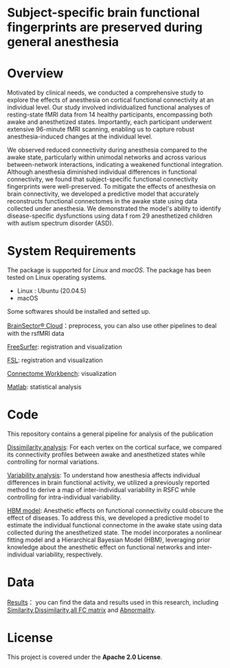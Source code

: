# Subject-specific brain functional fingerprints are preserved during general anesthesia

# Overview
Motivated by clinical needs, we conducted a comprehensive study to explore the effects of anesthesia on cortical functional connectivity at an individual level. 
Our study involved individualized functional analyses of resting-state fMRI data from 14 healthy participants, encompassing both awake and anesthetized states. 
Importantly, each participant underwent extensive 96-minute fMRI scanning, enabling us to capture robust anesthesia-induced changes at the individual level. 

We observed reduced connectivity during anesthesia compared to the awake state, particularly within unimodal networks and across various between-network interactions, indicating a weakened functional integration. Although anesthesia diminished individual differences in functional connectivity, we found that subject-specific functional connectivity fingerprints were well-preserved. To mitigate the effects of anesthesia on brain connectivity, we developed a predictive model that accurately reconstructs functional connectomes in the awake state using data collected under anesthesia. We demonstrated the model's ability to identify disease-specific dysfunctions using data f
rom 29 anesthetized children with autism spectrum disorder (ASD).

# System Requirements

The package is supported for *Linux* and *macOS*. The package has been tested on Linux operating systems. 
+ Linux : Ubuntu (20.04.5)
+ macOS
  
Some softwares should be installed and setted up.

[BrainSector® Cloud](https://app.neuralgalaxy.cn/#/login?r=%2F)：preprocess, you can also use other pipelines to deal with the rsfMRI data

[FreeSurfer](https://surfer.nmr.mgh.harvard.edu/fswiki/DownloadAndInstall): registration and visualization

[FSL](https://fsl.fmrib.ox.ac.uk/fsl/fslwiki/FslInstallation): registration and visualization

[Connectome Workbench](https://humanconnectome.org/software/get-connectome-workbench): visualization

[Matlab](https://www.mathworks.com/products/matlab.html): statistical analysis
  
# Code
This repository contains a general pipeline for analysis of the publication

[Dissimilarity analysis](https://github.com/IndiLab/AnesFC/tree/main/Codes/dissimilarity_codes): For each vertex on the cortical surface, we compared its connectivity profiles between awake and anesthetized states while controlling for normal variations.

[Variability analysis](https://github.com/IndiLab/AnesFC/tree/main/Codes/variability_codes): To understand how anesthesia affects individual differences in brain functional activity, we utilized a previously reported method to derive a map of inter-individual variability in RSFC while controlling for intra-individual variability.

[HBM model](https://github.com/IndiLab/AnesFC/tree/main/Codes/ASDanes_HBM_Model.txt):
 Anesthetic effects on functional connectivity could obscure the effect of diseases. To address this, we developed a predictive model to estimate the individual functional connectome in the awake state using data collected during the anesthetized state. The model incorporates a nonlinear fitting model and a Hierarchical Bayesian Model (HBM), leveraging prior knowledge about the anesthetic effect on functional networks and inter-individual variability, respectively.

# Data

[Results](https://github.com/IndiLab/AnesFC/tree/main/Data)： you can find the data and results used in this research, including [Similarity](https://github.com/IndiLab/AnesFC/tree/main/Data/Similarity),[Dissimilarity](https://github.com/IndiLab/AnesFC/tree/main/Data/Dissimilarity),[all FC matrix](https://github.com/IndiLab/AnesFC/tree/main/Data/92parcFC) and [Abnormality](https://github.com/IndiLab/AnesFC/tree/main/Data/Abnormality).

# License

This project is covered under the **Apache 2.0 License**.
